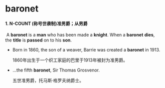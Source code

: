 # baronet

#### 1. N-COUNT (称号世袭制)准男爵；从男爵

​	A **baronet** is a **man** who has been made a **knight**. When a **baronet** **dies**, the **title** is **passed** on to his **son**.

- Born in 1860, the son of a weaver, Barrie was created a **baronet** in 1913.

  1860年出生于一个织工家庭的巴里于1913年被封为准男爵。

- ...the fifth **baronet**, Sir Thomas Grosvenor.

  五世准男爵，托马斯·格罗夫纳爵士。

